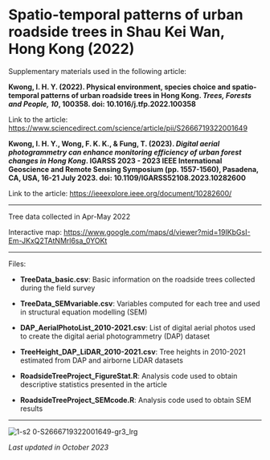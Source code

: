 # Spatio-temporal patterns of urban roadside trees in Shau Kei Wan, Hong Kong (2022)

Supplementary materials used in the following article:

**Kwong, I. H. Y. (2022). Physical environment, species choice and spatio-temporal patterns of urban roadside trees in Hong Kong. *Trees, Forests and People, 10*, 100358. doi: 10.1016/j.tfp.2022.100358**

Link to the article: https://www.sciencedirect.com/science/article/pii/S2666719322001649

**Kwong, I. H. Y., Wong, F. K. K., & Fung, T. (2023). *Digital aerial photogrammetry can enhance monitoring efficiency of urban forest changes in Hong Kong*. IGARSS 2023 - 2023 IEEE International Geoscience and Remote Sensing Symposium (pp. 1557-1560), Pasadena, CA, USA, 16-21 July 2023. doi: 10.1109/IGARSS52108.2023.10282600**

Link to the article: https://ieeexplore.ieee.org/document/10282600/

---

Tree data collected in Apr-May 2022

Interactive map: https://www.google.com/maps/d/viewer?mid=19IKbGsI-Em-JKxQ2TAtNMrl6sa_0YOKt

---

Files:

*   **TreeData_basic.csv**: Basic information on the roadside trees collected during the field survey

*   **TreeData_SEMvariable.csv**: Variables computed for each tree and used in structural equation modelling (SEM)

*   **DAP_AerialPhotoList_2010-2021.csv**: List of digital aerial photos used to create the digital aerial photogrammetry (DAP) dataset

*   **TreeHeight_DAP_LiDAR_2010-2021.csv**: Tree heights in 2010-2021 estimated from DAP and airborne LiDAR datasets

*   **RoadsideTreeProject_FigureStat.R**: Analysis code used to obtain descriptive statistics presented in the article

*   **RoadsideTreeProject_SEMcode.R**: Analysis code used to obtain SEM results

---

![1-s2 0-S2666719322001649-gr3_lrg](https://user-images.githubusercontent.com/68047356/203604551-8ab2aa3f-1d34-4046-a015-051f9f802c3b.jpg)

*Last updated in October 2023*
